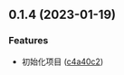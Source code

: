 ## 0.1.4 (2023-01-19)


### Features

* 初始化项目 ([c4a40c2](https://github.com/aih5/eslint-config-ltfe/commit/c4a40c272e7c8307b1f0c0e3624fe7fdc3ffcb98))

